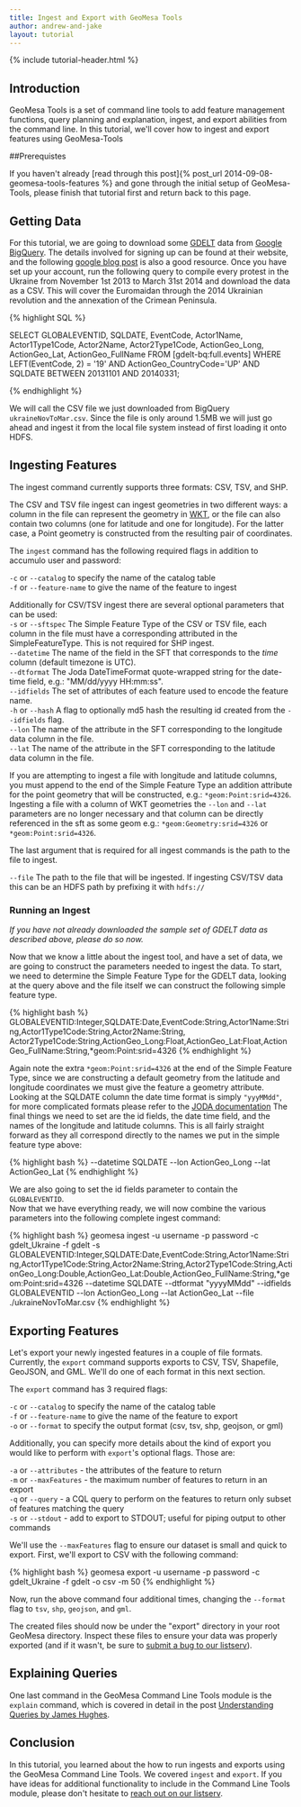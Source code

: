 ```yaml
---
title: Ingest and Export with GeoMesa Tools
author: andrew-and-jake
layout: tutorial
---
```


{% include tutorial-header.html %}

<!-- add some style to fix the xml formatting color -->
<style>
code.xml { color:#93a1a1 }
</style>

## Introduction

GeoMesa Tools is a set of command line tools to add feature management functions, query planning and 
explanation, ingest, and export abilities from the command line. In this tutorial, we'll cover how
to ingest and export features using GeoMesa-Tools
<!--more-->

##Prerequistes

If you haven't already [read through this post]{% post_url 2014-09-08-geomesa-tools-features %} and 
gone through the initial setup of GeoMesa-Tools, please finish that tutorial first and return back 
to this page.

## Getting Data

For this tutorial, we are going to download some [GDELT](http://gdeltproject.org/) data from [Google BigQuery](https://cloud.google.com/products/bigquery/).
The details involved for signing up can be found at their website, and the following [google blog post](http://googlecloudplatform.blogspot.com/2014/05/worlds-largest-event-dataset-now-publicly-available-in-google-bigquery.html) is also a good resource. 
Once you have set up your account, run the following query to compile every protest in the Ukraine from November 1st 2013 to March 31st 2014 and download the data as a CSV. 
This will cover the Euromaidan through the 2014 Ukrainian revolution and the annexation of the Crimean Peninsula.

{% highlight SQL %}

SELECT GLOBALEVENTID, SQLDATE, EventCode, Actor1Name, Actor1Type1Code, Actor2Name, Actor2Type1Code, ActionGeo_Long, ActionGeo_Lat, ActionGeo_FullName
FROM [gdelt-bq:full.events] 
WHERE 
 LEFT(EventCode, 2) = '19'
 AND ActionGeo_CountryCode='UP' 
 AND SQLDATE BETWEEN 20131101 AND 20140331;

{% endhighlight %}

We will call the CSV file we just downloaded from BigQuery `ukraineNovToMar.csv`. Since the file is only around 1.5MB we will just go ahead and ingest it from the local file system instead of first loading it onto HDFS.

## Ingesting Features

The ingest command currently supports three formats: CSV, TSV, and SHP.
 
The CSV and TSV file ingest can ingest geometries in two different ways: a column in the file can represent
the geometry in [WKT](http://en.wikipedia.org/wiki/Well-known_text), or the file can also contain two columns 
(one for latitude and one for longitude). 
For the latter case, a Point geometry is constructed from the resulting pair
of coordinates. 

The `ingest` command has the following required flags in addition to accumulo user and password:

`-c` or `--catalog` to specify the name of the catalog table  
`-f` or `--feature-name` to give the name of the feature to ingest  

Additionally for CSV/TSV ingest there are several optional parameters that can be used:  
`-s` or `--sftspec` The Simple Feature Type of the CSV or TSV file, each column in the file must have a corresponding attributed in the SimpleFeatureType. This is not required for SHP ingest.  
`--datetime` The name of the field in the SFT that corresponds to the *time* column (default timezone is UTC).  
`--dtformat` The Joda DateTimeFormat quote-wrapped string for the date-time field, e.g.: "MM/dd/yyyy HH:mm:ss".  
`--idfields` The set of attributes of each feature used to encode the feature name.  
`-h` or `--hash` A flag to optionally md5 hash the resulting id created from the `--idfields` flag.  
`--lon` The name of the attribute in the SFT corresponding to the longitude data column in the file.    
`--lat` The name of the attribute in the SFT corresponding to the latitude data column in the file. 
 
If you are attempting to ingest a file with longitude and latitude columns, you must append to the end of the Simple Feature Type an addition attribute for the point geometry that will be constructed, e.g.: `*geom:Point:srid=4326`.
Ingesting a file with a column of WKT geometries the `--lon` and `--lat` parameters are no longer necessary and that column can be directly referenced in the sft as some geom e.g.: `*geom:Geometry:srid=4326` or `*geom:Point:srid=4326`. 

The last argument that is required for all ingest commands is the path to the file to ingest.

`--file` The path to the file that will be ingested. If ingesting CSV/TSV data this can be an HDFS path by prefixing it with `hdfs://`

### Running an Ingest

*If you have not already downloaded the sample set of GDELT data as described above, please do so now.*

Now that we know a little about the ingest tool, and have a set of data, we are going to construct the parameters needed to ingest the data.
To start, we need to determine the Simple Feature Type for the GDELT data, looking at the query above and the file itself we can construct the following simple feature type.

{% highlight bash %}
GLOBALEVENTID:Integer,SQLDATE:Date,EventCode:String,Actor1Name:String,Actor1Type1Code:String,Actor2Name:String,
Actor2Type1Code:String,ActionGeo_Long:Float,ActionGeo_Lat:Float,ActionGeo_FullName:String,*geom:Point:srid=4326
{% endhighlight  %}

Again note the extra `*geom:Point:srid=4326` at the end of the Simple Feature Type, since we are constructing a default geometry from the latitude and longitude coordinates we must give the feature a geometry attribute.
Looking at the SQLDATE column the date time format is simply `"yyyMMdd"`, for more complicated formats please refer to the [JODA documentation](http://joda-time.sourceforge.net/apidocs/org/joda/time/format/DateTimeFormat.html)
The final things we need to set are the id fields, the date time field, and the names of the longitude and latitude columns. This is all fairly straight forward as they all correspond directly to the names we put in the simple feature type above:

{% highlight bash %}
--datetime SQLDATE
--lon ActionGeo_Long
--lat ActionGeo_Lat
{% endhighlight %}

We are also going to set the id fields parameter to contain the `GLOBALEVENTID`.  
Now that we have everything ready, we will now combine the various parameters into the following complete ingest command:

{% highlight bash %}
geomesa ingest -u username -p password -c gdelt_Ukraine -f gdelt
 -s GLOBALEVENTID:Integer,SQLDATE:Date,EventCode:String,Actor1Name:String,Actor1Type1Code:String,Actor2Name:String,Actor2Type1Code:String,ActionGeo_Long:Double,ActionGeo_Lat:Double,ActionGeo_FullName:String,*geom:Point:srid=4326
 --datetime SQLDATE
 --dtformat "yyyyMMdd"
 --idfields GLOBALEVENTID
 --lon ActionGeo_Long
 --lat ActionGeo_Lat
 --file ./ukraineNovToMar.csv
{% endhighlight %}

## Exporting Features

Let's export your newly ingested features in a couple of file formats. Currently, the `export` 
command supports exports to CSV, TSV, Shapefile, GeoJSON, and GML. We'll do one of each format in 
this next section.

The `export` command has 3 required flags:  
 
`-c` or `--catalog` to specify the name of the catalog table  
`-f` or `--feature-name` to give the name of the feature to export  
`-o` or `--format` to specify the output format (csv, tsv, shp, geojson, or gml)

Additionally, you can specify more details about the kind of export you would like to perform with 
`export`'s optional flags. Those are:
 
`-a` or `--attributes` - the attributes of the feature to return  
`-m` or `--maxFeatures` - the maximum number of features to return in an export  
`-q` or `--query` - a CQL query to perform on the features to return only subset of features matching the query   
`-s` or `--stdout` - add to export to STDOUT; useful for piping output to other commands

We'll use the `--maxFeatures` flag to ensure our dataset is small and quick to export. First, we'll 
export to CSV with the following command:

{% highlight bash %}
geomesa export -u username -p password -c gdelt_Ukraine -f gdelt -o csv -m 50
{% endhighlight %}

Now, run the above command four additional times, changing the `--format` flag to `tsv`, `shp`, 
`geojson`, and `gml`. 

The created files should now be under the "export" directory in your root GeoMesa directory. Inspect 
these files to ensure your data was properly exported (and if it wasn't, be sure to 
[submit a bug to our listserv](mailto:geomesa-users@locationtech.org)).

## Explaining Queries

One last command in the GeoMesa Command Line Tools module is the `explain` command, which is covered 
in detail in the post [Understanding Queries by James Hughes](no-link-yet).

## Conclusion
In this tutorial, you learned about the how to run ingests and exports using the GeoMesa Command 
Line Tools. We covered `ingest` and `export`. If you have ideas for additional functionality to 
include in the Command Line Tools module, please don't hesitate to 
[reach out on our listserv](mailto:geomesa-users@locationtech.org).